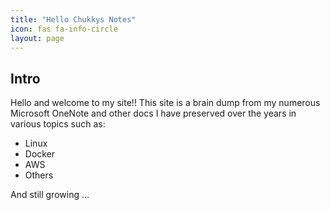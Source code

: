 ```yaml
---
title: "Hello Chukkys Notes"
icon: fas fa-info-circle
layout: page
---
```


## Intro

Hello and welcome to my site!! 
This site is a brain dump from my numerous Microsoft OneNote and other docs I have preserved over the years in various topics such as:


* Linux
* Docker
* AWS
* Others 

And still growing ...
